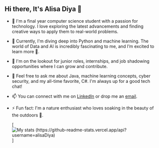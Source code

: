 ## Hi there, It's Alisa Diya 🌸

- 🔭 I'm a final year computer science student with a passion for technology. I love exploring the latest advancements and finding creative ways to apply them to real-world problems.
- 🌱 Currently, I'm diving deep into Python and machine learning. The world of Data and AI is incredibly fascinating to me, and I’m excited to learn more 🤖.
- 👯 I'm on the lookout for junior roles, internships, and job shadowing opportunities where I can grow and contribute.
- 💬 Feel free to ask me about Java, machine learning concepts, cyber security, and my all-time favorite, C#. I'm always up for a good tech chat!
- 📫 You can connect with me on [LinkedIn](https://www.linkedin.com/in/alisadiyathool/) or drop me an [email](alisadiyathool@gmail.com).
- ⚡ Fun fact: I'm a nature enthusiast who loves soaking in the beauty of the outdoors 🌳.

  [![My stats (https://github-readme-stats.vercel.app/api?username=alisaDiya)](https://github.com/anuraghazra/github-readme-stats)]
